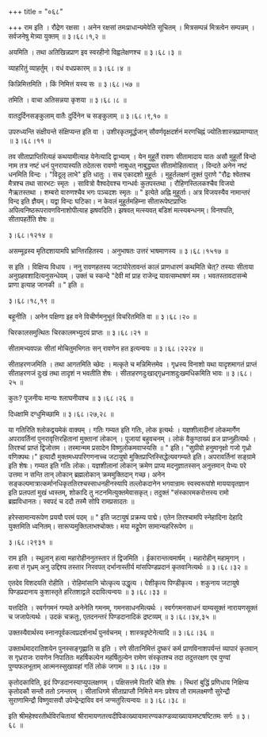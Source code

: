 +++
title = "०६८"

+++
राम इति । रौद्रेण रक्षसा । अनेन रक्षसां तमःप्राधान्यमेवेति सूचितम् । मित्रसम्पन्नं मित्रत्वेन सम्पन्नम् । सर्वजनेषु मेत्र्या युक्तम्  ॥  ३।६८।१,२ ॥   

  

अयमिति । तथा अतिखिन्नप्राण इव स्वरहीनो विह्वलेक्षणश्च  ॥  ३।६८।३ ॥   

  

व्याहरितुं व्याहर्तुम् । वधं वधप्रकारम्  ॥  ३।६८।४ ॥   

  

किन्निमित्तमिति । किं निमित्तं यस्य सः  ॥  ३।६८।५७ ॥   

  

तमिति । वाचा अतिसन्नया कृशया  ॥  ३।६८।८ ॥   

  

वातदुर्दिनसङ्कुलाम् वातैः दुर्दिनेन च सङ्कुलाम्  ॥  ३।६८।९,१० ॥   

  

उपरुध्यन्ति संक्षीयन्ते संक्षिप्यन्त इति वा । उशीरकृतमूर्द्धजान् सौवर्णवृक्षदर्शनं मरणचिह्नं ज्योतिःशास्त्रप्रामाण्यात्  ॥  ३।६८।११ ॥   

  

तव सीताप्राप्तिरित्यहं कथयामीत्याह येनेत्यादि द्वाभ्याम् । येन मुहूर्ते रावणः सीतामादाय यातः असौ मुहूर्तो विन्दो नाम तत्र नष्टं धनं पुनरायास्यति तदेतत्स रावणो नाबुधत् नाबुद्ध्यत सीतामोहितत्वात् । विन्दते अनेन नष्टं धनमिति विन्दः । "विदूलृ लाभे" इति धातुः । सच एकादशो मुहूर्तः । मुहूर्तलक्षणं तूक्तं पुराणे "रौद्रः श्वेतश्च मैत्रश्च तथा सारभटः स्मृतः । सावित्रो वैश्वदेवश्च गान्धर्वः कुतपस्तथा । रौहिणस्तिलकश्चैव विजयो नैऋतस्तथा । शम्बरो वारुणश्चैव भगः पञ्चदशः स्मृतः  ॥ " इत्येते अह्नि मुहूर्ताः। अत्र विजयस्यैव नामान्तरं विन्द इति ज्ञैयम्। यद्वा विन्दः घटिका। न केवलं मुहूर्तमहिम्ना सीतारूपेष्टप्राप्तिः अपित्वनिष्ठरूपरावणविनाशोपीत्याह झषवदिति। झषवत् मत्स्यवत् बडिशं मत्स्यबन्धनम्। विनश्यति, सीतापहर्तेति शेषः ॥   

३।६८।१२१४  ॥   

असम्मूढस्य मृतिदशायामपि भ्रान्तिरहितस्य । अनुभाषतः उत्तरं भाषमाणस्य  ॥  ३।६८।१५१७ ॥   

  

स इति । विक्षिप्य विधाय । ननु रावणहतस्य जटायोरेतावन्तं कालं प्राणधारणं कथमिति चेत्? तस्याः सीताया अनुग्रहवशादित्यनुसन्धेयम् । उक्तं च स्कन्दे "देवी मां प्राह राजेन्द्र यावत्सम्भाषणं मम । भवतस्तावदासन्मे प्राणा इत्याह जानकी  ॥ " इति ॥   

३।६८।१८,१९  ॥   

बहूनीति । अनेन पक्षिणा इह वने विचीर्णमनुभूतं विचरितमिति वा  ॥  ३।६८।२० ॥   

  

चिरकालसमुत्थितः चिरकालमभ्युदयं प्राप्तः  ॥  ३।६८।२१ ॥   

  

सीतामभ्यवपन्नः सीतां मोचितुमभिगतः सन् रावणेन हत इत्यन्वयः  ॥  ३।६८।२२२४ ॥   

  

सीताहरणजमिति । तथा आगतमिति च्छेदः । मत्कृते च मन्निमित्तमेव । गृध्रस्य विनाशो यथा यादृशमागतं प्राप्तं सीताहरणजं दुःखं तथा तादृशं न भवतीति शेषः । सीताहरणदुःखाद्गृध्रनाशदुःखमधिकमिति भावः  ॥  ३।६८।२५ ॥   

  

कुतः? पूजनीयः मान्यः श्लाघनीयश्च  ॥  ३।६८।२६ ॥   

  

दिधक्षामि दग्धुमिच्छामि  ॥  ३।६८।२७,२८ ॥   

  

या गतिरिति श्लोकद्वयमेकं वाक्यम् । गतिः गम्यत इति गतिः, लोक इत्यर्थः । यज्ञशीलादीनां लोकमार्गेण अपरावर्तिनां पुनरावृत्तिरहितानां मुक्तानां लोकान् । पूजायां बहुवचनम् । लोकं वैकुण्ठाख्यं व्रज प्राप्नुहीत्यर्थः । तिरश्चां प्राप्तं द्विजोत्तम । तस्मान्मम प्रसादेन विष्णुलोकमवाप्स्यसि  ॥ " इति। "सुग्रीवो हनुमानृक्षो गजो गृध्रो वणिक्पथः।" इत्यादौ मुक्तमध्यपरिगणनाच्च जटायुषो मुक्तिप्राप्तिस्सिद्धेत्यवगम्यते इति। अपरावर्तिनां सङ्ग्रामे इति शेषः। गम्यत इति गतिः लोकः। यज्ञशीलानां लोकान् क्रमेण प्राप्य मदनुज्ञातस्सन् अनुत्तमान् येभ्यः परे उत्तमा न सन्ति तान् लोकान् ब्रह्मलोकान् क्रममुक्तिदान् गच्छ। अनेन सङ्कल्पमात्रात्कर्मानधिकृततिरश्चस्साधनहीनस्यापि तल्लोकदानेन भगवान्रामः स्वस्वरूपांशे माययावृतज्ञान इति प्रलपतां मुखं ध्वस्तम्, शोकादि तु नटनमित्युक्तमेवासकृत्। तदुक्तं "संस्कारमकरोत्तस्य रामो ब्रह्मविधानतः। स्वपदं च ददौ तस्मै सोपि रामप्रसादतः ॥   

हरेस्सामान्यरूपेण प्रययौ परमं पदम्  ॥ " इति जटायुषं प्रक्रम्य पाद्मे। एतेन तिरश्चामपि स्नेहादिना देहादि युक्तमिति ध्वनितम्। सारूप्यमुक्तिलाभश्चोक्तः। मया मद्रूपेण सामान्यहरिरूपेण ॥   

३।६८।२९३१  ॥   

राम इति । स्थूलान् हत्वा महारोहीननुतस्तार तं द्विजमिति । ईकारान्तत्वमार्षम् । महारोहीन् महामृगान् । हत्वा तं गृध्रम् अनु उद्दिश्य तस्तार निरवपत् दर्भानास्तीर्य मांसपिण्डप्रदानं कृतवानित्यर्थः  ॥  ३।६८।३२ ॥   

  

एतदेव विशदयति रोहीति । रोहिमांसानि चोत्कृत्य उद्धृत्य । पेशीकृत्य पिण्डीकृत्य । शकुनाय जटायुषे पिण्डप्रदानाय कुशास्तृते हरितशाद्वले ददावित्यन्वयः  ॥  ३।६८।३३ ॥   

  

यत्तदिति । स्वर्गगमनं गम्यते अनेनेति गमनम्, गमनसाधनमित्यर्थः । स्वर्गगमनसाधनं याम्यसूक्तं नारायणसूक्तं च जजापेत्यर्थः । उदकं चक्रतुः, एतदनन्तरं पिण्डदानादिकं द्रष्टव्यम्  ॥  ३।६८।३४,३५ ॥   

  

उक्तस्यैवार्थस्य स्नानपूर्वकत्वप्रदर्शनार्थं पुनर्वचनम् । शास्त्रदृष्टेनेत्यादि  ॥  ३।६८।३६ ॥   

  

उक्तार्थमादरातिशयेन पुनस्सङ्गृह्णाति स इति । रणे सीतानिमित्तं दुष्करं कर्म प्राणविनाशपर्यन्तं व्यापारं कृतवान् स गृध्रराजः रावणेन निपातितः महर्षिकल्पेन महर्षितुल्येन रामेण संस्कृतश्च तदा तदुत्तरक्षण एव पुण्यां पुण्यफलभूताम् आत्मनस्सुखावहां गतिं लोकं जगाम  ॥  ३।६८।३७ ॥   

  

कृतोदकाविति, इदं पिण्डदानस्याप्युपलक्षणम् । पक्षिसत्तमे पितरि चेति शेषः । स्थिरां बुद्धिं प्रणिधाय निक्षिप्य कृतोदकौ सन्तौ ततो ऽनन्तरम् । सीताधिगमे सीताप्राप्तौ निमित्ते मनः प्रवेश्य तौ रामलक्ष्मणौ सुरेन्द्रौ सुराणामिन्द्रौ विष्णुवासवौ उपेन्द्रेन्द्राविव वनं जग्मतुरित्यन्वयः  ॥  ३।६८।३८ ॥   

  

इति श्रीमहेश्वरतीर्थविरचितायां श्रीरामायणतत्त्वदीपिकाख्यायामारण्यकाण्डव्याख्यायामष्टषष्टितमः सर्गः  ॥  ३।६८ ॥   

  

